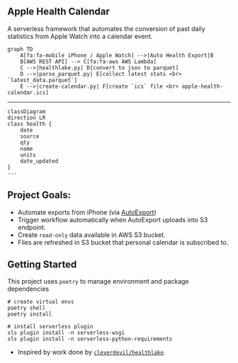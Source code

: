 ## Apple Health Calendar
A serverless framework that automates the conversion of past daily statistics from Apple Watch into a calendar event.

```mermaid
graph TD
    A[fa:fa-mobile iPhone / Apple Watch] -->|Auto Health Export|B
    B[AWS REST API] --> C[fa:fa-aws AWS Lambda]
    C -->|healthlake.py| D[convert to json to parquet]
    D -->|parse_parquet.py| E[collect latest stats <br> `latest_data.parquet`]
    E -->|create-calendar.py| F[create `ics` file <br> apple-health-calendar.ics]
```


--- 
```mermaid
classDiagram
direction LR
class health { 
    date
    source
    qty
    name
    units
    date_updated
}
---
```
## Project Goals:
- Automate exports from iPhone (via [AutoExport](https://github.com/Lybron/health-auto-export))
- Trigger workflow automatically when AutoExport uploads into S3 endpoint.
- Create `read-only` data available in AWS S3 bucket.
- Files are refreshed in S3 bucket that personal calendar is subscribed to.

## Getting Started 
This project uses `poetry` to manage environment and package dependencies 
```
# create virtual envs
poetry shell 
poetry install 

# install serverless plugin
sls plugin install -n serverless-wsgi 
sls plugin install -n serverless-python-requirements

```


* Inspired by work done by [`cleverdevil/healthlake`](https://github.com/cleverdevil/healthlake).